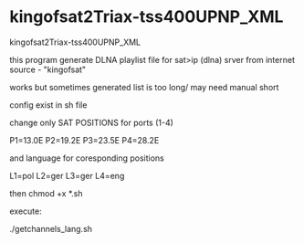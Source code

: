 # kingofsat2Triax-tss400UPNP_XML
kingofsat2Triax-tss400UPNP_XML

this program generate DLNA playlist file for sat>ip (dlna) srver from internet source - "kingofsat"

works but sometimes generated list is too long/ may need manual short

config exist in sh file

change only SAT POSITIONS for ports (1-4)

P1=13.0E
P2=19.2E
P3=23.5E
P4=28.2E

and language for coresponding positions 

L1=pol
L2=ger
L3=ger
L4=eng

then chmod +x *.sh

execute:

./getchannels_lang.sh
